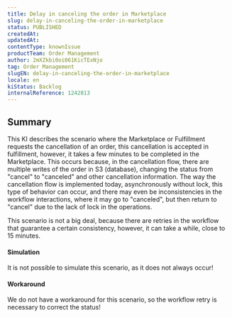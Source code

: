 ```yaml
---
title: Delay in canceling the order in Marketplace
slug: delay-in-canceling-the-order-in-marketplace
status: PUBLISHED
createdAt: 
updatedAt: 
contentType: knownIssue
productTeam: Order Management
author: 2mXZkbi0oi061KicTExNjo
tag: Order Management
slugEN: delay-in-canceling-the-order-in-marketplace
locale: en
kiStatus: Backlog
internalReference: 1242813
---
```


## Summary


This KI describes the scenario where the Marketplace or Fulfillment requests the cancellation of an order, this cancellation is accepted in fulfillment, however, it takes a few minutes to be completed in the Marketplace.
This occurs because, in the cancellation flow, there are multiple writes of the order in S3 (database), changing the status from "cancel" to "canceled" and other cancellation information.
The way the cancellation flow is implemented today, asynchronously without lock, this type of behavior can occur, and there may even be inconsistencies in the workflow interactions, where it may go to "canceled", but then return to "cancel" due to the lack of lock in the operations.

This scenario is not a big deal, because there are retries in the workflow that guarantee a certain consistency, however, it can take a while, close to 15 minutes.


#### Simulation


It is not possible to simulate this scenario, as it does not always occur!


#### Workaround


We do not have a workaround for this scenario, so the workflow retry is necessary to correct the status!



